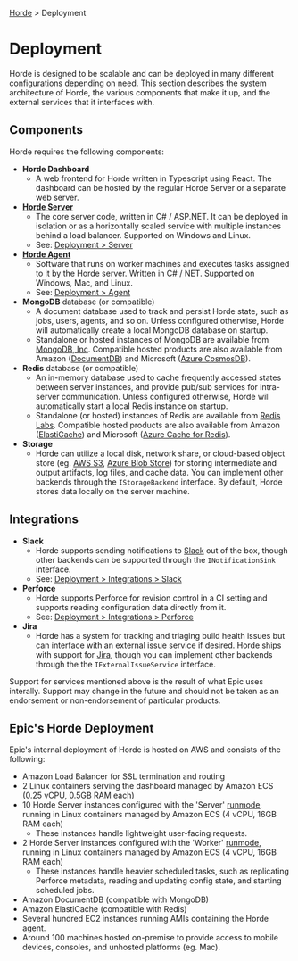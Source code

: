 [Horde](../README.md) > Deployment

# Deployment

Horde is designed to be scalable and can be deployed in many different configurations depending on need. This section
describes the system architecture of Horde, the various components that make it up, and the external services that it
interfaces with.

## Components

Horde requires the following components:

* **Horde Dashboard**
  * A web frontend for Horde written in Typescript using React. The dashboard can be hosted by the regular Horde
    Server or a separate web server.
* [**Horde Server**](Deployment/Server.md)
  * The core server code, written in C# / ASP.NET. It can be deployed in isolation or as a horizontally scaled service
    with multiple instances behind a load balancer. Supported on Windows and Linux.
  * See: [Deployment > Server](Deployment/Server.md)
* [**Horde Agent**](Deployment/Agent.md)
  * Software that runs on worker machines and executes tasks assigned to it by the Horde server. Written in C#
    / NET. Supported on Windows, Mac, and Linux.
  * See: [Deployment > Agent](Deployment/Agent.md)
* **MongoDB** database (or compatible)
  * A document database used to track and persist Horde state, such as jobs, users, agents, and so on. Unless
    configured otherwise, Horde will automatically create a local MongoDB database on startup.
  * Standalone or hosted instances of MongoDB are available from [MongoDB, Inc](https://www.mongodb.com/). Compatible
    hosted products are also available from Amazon ([DocumentDB](https://aws.amazon.com/documentdb/)) and Microsoft
    ([Azure CosmosDB](https://azure.microsoft.com/en-us/products/cosmos-db/)).
* **Redis** database (or compatible)
  * An in-memory database used to cache frequently accessed states between server instances, and provide pub/sub
    services for intra-server communication. Unless configured otherwise, Horde will automatically start a local
    Redis instance on startup.
  * Standalone (or hosted) instances of Redis are available from [Redis Labs](https://redis.io/). Compatible hosted
    products are also available from Amazon ([ElastiCache](https://aws.amazon.com/elasticache/redis/)) and
    Microsoft ([Azure Cache for Redis](https://azure.microsoft.com/en-us/products/cache/)).
* **Storage** 
  * Horde can utilize a local disk, network share, or cloud-based object store (eg.
    [AWS S3](https://aws.amazon.com/s3/), [Azure Blob Store](https://azure.microsoft.com/en-us/products/storage/blobs/))
    for storing intermediate and output artifacts, log files, and cache data. You can implement other backends through the 
    `IStorageBackend` interface. By default, Horde stores data locally on the server machine.

## Integrations

* **Slack**
  * Horde supports sending notifications to [Slack](https://www.slack.com/) out of the box, though other backends can
    be supported through the `INotificationSink` interface.
  * See: [Deployment > Integrations > Slack](Deployment/Integrations/Slack.md)
* **Perforce**
  * Horde supports Perforce for revision control in a CI setting and supports reading configuration data
    directly from it.
  * See: [Deployment > Integrations > Perforce](Deployment/Integrations/Perforce.md)
* **Jira**
  * Horde has a system for tracking and triaging build health issues but can interface with an external issue
    service if desired. Horde ships with support for [Jira](https://www.atlassian.com/software/jira), though you can implement other backends through the the `IExternalIssueService` interface.

Support for services mentioned above is the result of what Epic uses interally. Support may change in
the future and should not be taken as an endorsement or non-endorsement of particular products.

## Epic's Horde Deployment

Epic's internal deployment of Horde is hosted on AWS and consists of the following:

* Amazon Load Balancer for SSL termination and routing
* 2 Linux containers serving the dashboard managed by Amazon ECS (0.25 vCPU, 0.5GB RAM each)
* 10 Horde Server instances configured with the 'Server' [runmode](Deployment/ServerSettings.md#runmode-enum), running
  in Linux containers managed by Amazon ECS (4 vCPU, 16GB RAM each)
  * These instances handle lightweight user-facing requests.
* 2 Horde Server instances configured with the 'Worker' [runmode](Deployment/ServerSettings.md#runmode-enum), running
  in Linux containers managed by Amazon ECS (4 vCPU, 16GB RAM each)
  * These instances handle heavier scheduled tasks, such as replicating Perforce metadata, reading and updating
    config state, and starting scheduled jobs.
* Amazon DocumentDB (compatible with MongoDB)
* Amazon ElastiCache (compatible with Redis)
* Several hundred EC2 instances running AMIs containing the Horde agent.
* Around 100 machines hosted on-premise to provide access to mobile devices, consoles, and unhosted platforms
  (eg. Mac).
